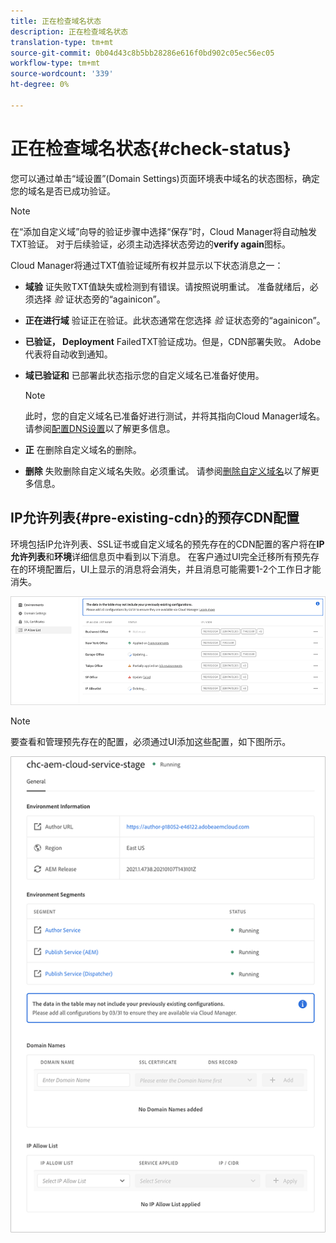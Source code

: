 ```yaml
---
title: 正在检查域名状态
description: 正在检查域名状态
translation-type: tm+mt
source-git-commit: 0b04d43c8b5bb28286e616f0bd902c05ec56ec05
workflow-type: tm+mt
source-wordcount: '339'
ht-degree: 0%

---
```



# 正在检查域名状态{#check-status}

您可以通过单击“域设置”(Domain Settings)页面环境表中域名的状态图标，确定您的域名是否已成功验证。

>[!NOTE]
>在“添加自定义域”向导的验证步骤中选择“保存”时，Cloud Manager将自动触发TXT验证。 对于后续验证，必须主动选择状态旁边的&#x200B;**verify again**&#x200B;图标。

Cloud Manager将通过TXT值验证域所有权并显示以下状态消息之一：

* **域验**
证失败TXT值缺失或检测到有错误。请按照说明重试。 准备就绪后，必须选择 
*验* 证状态旁的“againicon”。

* **正在进行域**
验证正在验证。此状态通常在您选择 
*验* 证状态旁的“againicon”。

* **已验证， Deployment**
FailedTXT验证成功。但是，CDN部署失败。 Adobe代表将自动收到通知。

* **域已验证和**
已部署此状态指示您的自定义域名已准备好使用。
   >[!NOTE]
   >此时，您的自定义域名已准备好进行测试，并将其指向Cloud Manager域名。 请参阅[配置DNS设置](/help/implementing/cloud-manager/custom-domain-names/configure-dns-settings.md)以了解更多信息。

* **正**
在删除自定义域名的删除。

* **删除**
失败删除自定义域名失败。必须重试。 请参阅[删除自定义域名](/help/implementing/cloud-manager/custom-domain-names/delete-custom-domain-name.md)以了解更多信息。


## IP允许列表{#pre-existing-cdn}的预存CDN配置

环境包括IP允许列表、SSL证书或自定义域名的预先存在的CDN配置的客户将在&#x200B;**IP允许列表**&#x200B;和&#x200B;**环境**&#x200B;详细信息页中看到以下消息。 在客户通过UI完全迁移所有预先存在的环境配置后，UI上显示的消息将会消失，并且消息可能需要1-2个工作日才能消失。

![](/help/implementing/cloud-manager/assets/ip-allow-list-1.png)

>[!NOTE]
>要查看和管理预先存在的配置，必须通过UI添加这些配置，如下图所示。

![](/help/implementing/cloud-manager/assets/ip-allow-list-2.png)
